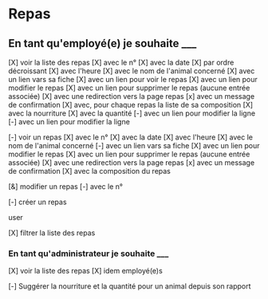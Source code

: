 # Repas

## En tant qu'employé(e) je souhaite ___

[X] voir la liste des repas
    [X] avec le n°
    [X] avec la date
        [X] par ordre décroissant
    [X] avec l'heure
    [X] avec le nom de l'animal concerné
        [X] avec un lien vars sa fiche
    [X] avec un lien pour voir le repas
    [X] avec un lien pour modifier le repas
    [X] avec un lien pour supprimer le repas (aucune entrée associée)
        [X] avec une redirection vers la page repas
        [x] avec un message de confirmation
    [X] avec, pour chaque repas la liste de sa composition
        [X] avec la nourriture
        [X] avec la quantité
        [-] avec un lien pour modifier la ligne
        [-] avec un lien pour modifier la ligne

[-] voir un repas
    [X] avec le n°
    [X] avec la date
    [X] avec l'heure
    [X] avec le nom de l'animal concerné
        [-] avec un lien vars sa fiche
    [X] avec un lien pour modifier le repas
    [X] avec un lien pour supprimer le repas (aucune entrée associée)
        [X] avec une redirection vers la page repas
        [x] avec un message de confirmation
    [X] avec la composition du repas

[&] modifier un repas
    [-] avec le n°



[-] créer un repas

user

[X] filtrer la liste des repas

### En tant qu'administrateur je souhaite ___

[X] voir la liste des repas
  [X] idem employé(e)s

[-] Suggérer la nourriture et la quantité pour un animal depuis son rapport


